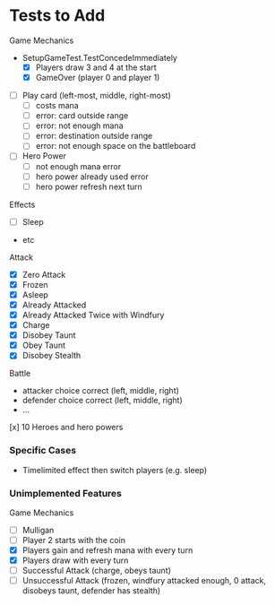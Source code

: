 # Tests to Add

Game Mechanics

- SetupGameTest.TestConcedeImmediately
  - [x] Players draw 3 and 4 at the start
  - [x] GameOver (player 0 and player 1)
- [ ] Play card (left-most, middle, right-most)
  - [ ] costs mana
  - [ ] error: card outside range
  - [ ] error: not enough mana
  - [ ] error: destination outside range
  - [ ] error: not enough space on the battleboard
- [ ] Hero Power
  - [ ] not enough mana error
  - [ ] hero power already used error
  - [ ] hero power refresh next turn

Effects

- [ ] Sleep
- etc

Attack

- [x] Zero Attack
- [x] Frozen
- [x] Asleep
- [x] Already Attacked
- [x] Already Attacked Twice with Windfury
- [x] Charge
- [x] Disobey Taunt
- [x] Obey Taunt
- [x] Disobey Stealth

Battle

- attacker choice correct (left, middle, right)
- defender choice correct (left, middle, right)
- ...

[x] 10 Heroes and hero powers

### Specific Cases

- Timelimited effect then switch players (e.g. sleep)



### Unimplemented Features

Game Mechanics

- [ ] Mulligan
- [ ] Player 2 starts with the coin
- [x] Players gain and refresh mana with every turn
- [x] Players draw with every turn
- [ ] Successful Attack (charge, obeys taunt)
- [ ] Unsuccessful Attack (frozen, windfury attacked enough, 0 attack, disobeys taunt, defender has stealth)